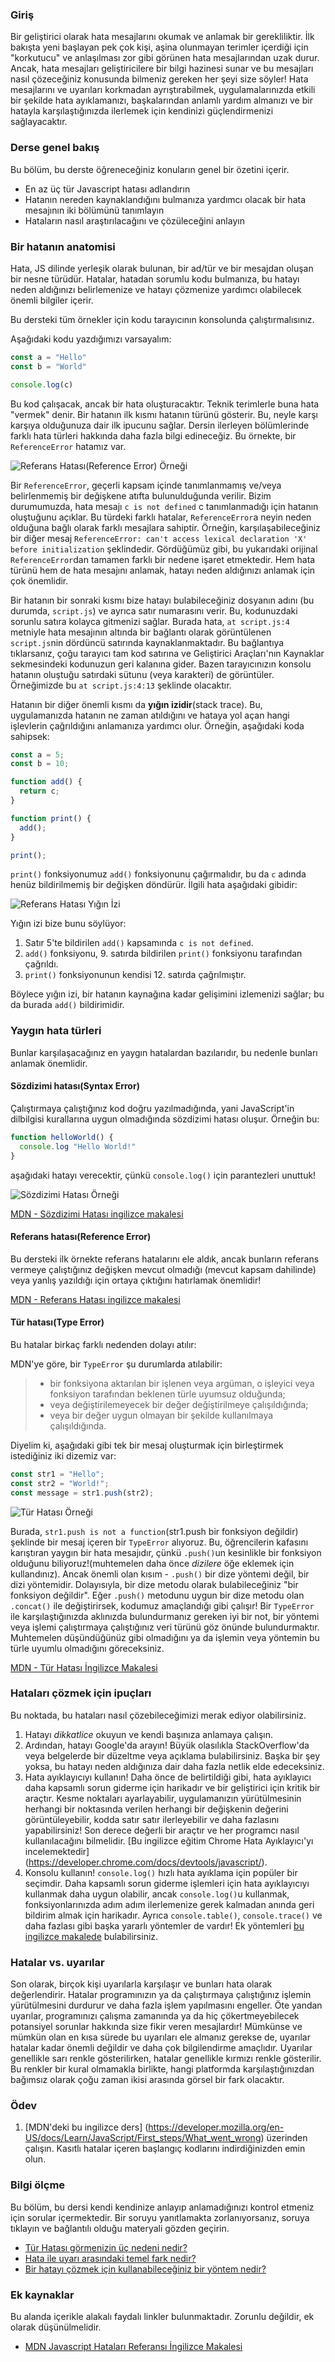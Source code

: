 ### Giriş

Bir geliştirici olarak hata mesajlarını okumak ve anlamak bir gerekliliktir. İlk bakışta yeni başlayan pek çok kişi, aşina olunmayan terimler içerdiği için "korkutucu" ve anlaşılması zor gibi görünen hata mesajlarından uzak durur. Ancak, hata mesajları geliştiricilere bir bilgi hazinesi sunar ve bu mesajları nasıl çözeceğiniz konusunda bilmeniz gereken her şeyi size söyler! Hata mesajlarını ve uyarıları korkmadan ayrıştırabilmek, uygulamalarınızda etkili bir şekilde hata ayıklamanızı, başkalarından anlamlı yardım almanızı ve bir hatayla karşılaştığınızda ilerlemek için kendinizi güçlendirmenizi sağlayacaktır.

### Derse genel bakış

Bu bölüm, bu derste öğreneceğiniz konuların genel bir özetini içerir.

-   En az üç tür Javascript hatası adlandırın
-   Hatanın nereden kaynaklandığını bulmanıza yardımcı olacak bir hata mesajının iki bölümünü tanımlayın
-   Hataların nasıl araştırılacağını ve çözüleceğini anlayın

### Bir hatanın anatomisi

Hata, JS dilinde yerleşik olarak bulunan, bir ad/tür ve bir mesajdan oluşan bir nesne türüdür. Hatalar, hatadan sorumlu kodu bulmanıza, bu hatayı neden aldığınızı belirlemenize ve hatayı çözmenize yardımcı olabilecek önemli bilgiler içerir. 

<div class="lesson-note lesson-note--tip" markdown=1>
  Bu dersteki tüm örnekler için kodu tarayıcının konsolunda çalıştırmalısınız.
</div>

Aşağıdaki kodu yazdığımızı varsayalım:

```javascript
const a = "Hello"
const b = "World"

console.log(c)
```

Bu kod çalışacak, ancak bir hata oluşturacaktır. Teknik terimlerle buna hata "vermek" denir. Bir hatanın ilk kısmı hatanın türünü gösterir. Bu, neyle karşı karşıya olduğunuza dair ilk ipucunu sağlar. Dersin ilerleyen bölümlerinde farklı hata türleri hakkında daha fazla bilgi edineceğiz. Bu örnekte, bir `ReferenceError` hatamız var.

![Referans Hatası(Reference Error) Örneği](https://cdn.statically.io/gh/TheOdinProject/curriculum/175b5ef2a1b4758a7b75f4ef43d7e27203e5707b/foundations/javascript_basics/understanding_errors/imgs/00.png)

Bir `ReferenceError`, geçerli kapsam içinde tanımlanmamış ve/veya belirlenmemiş bir değişkene atıfta bulunulduğunda verilir. Bizim durumumuzda, hata mesajı `c is not defined` c tanımlanmadığı için hatanın oluştuğunu açıklar. Bu türdeki farklı hatalar, `ReferenceError`a neyin neden olduğuna bağlı olarak farklı mesajlara sahiptir. Örneğin, karşılaşabileceğiniz bir diğer mesaj `ReferenceError: can't access lexical declaration 'X' before initialization` şeklindedir. Gördüğümüz gibi, bu yukarıdaki orijinal `ReferenceError`dan tamamen farklı bir nedene işaret etmektedir. Hem hata türünü hem de hata mesajını anlamak, hatayı neden aldığınızı anlamak için çok önemlidir.

Bir hatanın bir sonraki kısmı bize hatayı bulabileceğiniz dosyanın adını (bu durumda, `script.js`) ve ayrıca satır numarasını verir. Bu, kodunuzdaki sorunlu satıra kolayca gitmenizi sağlar. Burada hata, `at script.js:4` metniyle hata mesajının altında bir bağlantı olarak görüntülenen `script.js`nin dördüncü satırında kaynaklanmaktadır. Bu bağlantıya tıklarsanız, çoğu tarayıcı tam kod satırına ve Geliştirici Araçları'nın Kaynaklar sekmesindeki kodunuzun geri kalanına gider. Bazen tarayıcınızın konsolu hatanın oluştuğu satırdaki sütunu (veya karakteri) de görüntüler. Örneğimizde bu `at script.js:4:13` şeklinde olacaktır.

Hatanın bir diğer önemli kısmı da **yığın izidir**(stack trace). Bu, uygulamanızda hatanın ne zaman atıldığını ve hataya yol açan hangi işlevlerin çağrıldığını anlamanıza yardımcı olur. Örneğin, aşağıdaki koda sahipsek: 

```javascript
const a = 5;
const b = 10;

function add() {
  return c;
}

function print() {
  add();
}

print();
```

`print()` fonksiyonumuz `add()` fonksiyonunu çağırmalıdır, bu da `c` adında henüz bildirilmemiş bir değişken döndürür. İlgili hata aşağıdaki gibidir:

![Referans Hatası Yığın İzi](https://cdn.statically.io/gh/TheOdinProject/curriculum/284f0cdc998be7e4751e29e8458323ad5d320303/foundations/javascript_basics/understanding_errors/imgs/01.png)

Yığın izi bize bunu söylüyor:

1.  Satır 5'te bildirilen `add()` kapsamında `c is not defined`.
2.  `add()` fonksiyonu, 9. satırda bildirilen `print()` fonksiyonu tarafından çağrıldı.
3.  `print()` fonksiyonunun kendisi 12. satırda çağrılmıştır.

Böylece yığın izi, bir hatanın kaynağına kadar gelişimini izlemenizi sağlar; bu da burada `add()` bildirimidir.

### Yaygın hata türleri

Bunlar karşılaşacağınız en yaygın hatalardan bazılarıdır, bu nedenle bunları anlamak önemlidir.

#### Sözdizimi hatası(Syntax Error)

Çalıştırmaya çalıştığınız kod doğru yazılmadığında, yani JavaScript'in dilbilgisi kurallarına uygun olmadığında sözdizimi hatası oluşur. Örneğin bu:

```javascript
function helloWorld() {
  console.log "Hello World!"
}
```

aşağıdaki hatayı verecektir, çünkü `console.log()` için parantezleri unuttuk!

![Sözdizimi Hatası Örneği](https://cdn.statically.io/gh/TheOdinProject/curriculum/284f0cdc998be7e4751e29e8458323ad5d320303/foundations/javascript_basics/understanding_errors/imgs/02.png)

[MDN - Sözdizimi Hatası ingilizce makalesi](https://developer.mozilla.org/en-US/docs/Web/JavaScript/Reference/Global_Objects/SyntaxError)

#### Referans hatası(Reference Error)

Bu dersteki ilk örnekte referans hatalarını ele aldık, ancak bunların referans vermeye çalıştığınız değişken mevcut olmadığı (mevcut kapsam dahilinde) veya yanlış yazıldığı için ortaya çıktığını hatırlamak önemlidir!

[MDN - Referans Hatası ingilizce makalesi](https://developer.mozilla.org/en-US/docs/Web/JavaScript/Reference/Global_Objects/ReferenceError)

#### Tür hatası(Type Error)

Bu hatalar birkaç farklı nedenden dolayı atılır:

MDN'ye göre, bir `TypeError` şu durumlarda atılabilir:

> -   bir fonksiyona aktarılan bir işlenen veya argüman, o işleyici veya fonksiyon tarafından beklenen türle uyumsuz olduğunda;
> -   veya değiştirilemeyecek bir değer değiştirilmeye çalışıldığında;
> -   veya bir değer uygun olmayan bir şekilde kullanılmaya çalışıldığında.

Diyelim ki, aşağıdaki gibi tek bir mesaj oluşturmak için birleştirmek istediğiniz iki dizemiz var:

```javascript
const str1 = "Hello";
const str2 = "World!";
const message = str1.push(str2);
```

![Tür Hatası Örneği](https://cdn.statically.io/gh/TheOdinProject/curriculum/4ed59981b4ce2c60b5b83bf7415d3127b61821f5/foundations/javascript_basics/understanding_errors/imgs/03.png)

Burada, `str1.push is not a function`(str1.push bir fonksiyon değildir) şeklinde bir mesaj içeren bir `TypeError` alıyoruz. Bu, öğrencilerin kafasını karıştıran yaygın bir hata mesajıdır, çünkü `.push()`un kesinlikle bir fonksiyon olduğunu biliyoruz!(muhtemelen daha önce _dizilere_ öğe eklemek için kullandınız). Ancak önemli olan kısım - `.push()` bir dize yöntemi değil, bir dizi yöntemidir. Dolayısıyla, bir dize metodu olarak bulabileceğiniz "bir fonksiyon değildir". Eğer `.push()` metodunu uygun bir dize metodu olan `.concat()` ile değiştirirsek, kodumuz amaçlandığı gibi çalışır! Bir `TypeError` ile karşılaştığınızda aklınızda bulundurmanız gereken iyi bir not, bir yöntemi veya işlemi çalıştırmaya çalıştığınız veri türünü göz önünde bulundurmaktır. Muhtemelen düşündüğünüz gibi olmadığını ya da işlemin veya yöntemin bu türle uyumlu olmadığını göreceksiniz.

[MDN - Tür Hatası İngilizce Makalesi](https://developer.mozilla.org/en-US/docs/Web/JavaScript/Reference/Global_Objects/TypeError)

### Hataları çözmek için ipuçları

Bu noktada, bu hataları nasıl çözebileceğimizi merak ediyor olabilirsiniz.

1.  Hatayı *dikkatlice* okuyun ve kendi başınıza anlamaya çalışın.
2.  Ardından, hatayı Google'da arayın! Büyük olasılıkla StackOverflow'da veya belgelerde bir düzeltme veya açıklama bulabilirsiniz. Başka bir şey yoksa, bu hatayı neden aldığınıza dair daha fazla netlik elde edeceksiniz.
3.  Hata ayıklayıcıyı kullanın! Daha önce de belirtildiği gibi, hata ayıklayıcı daha kapsamlı sorun giderme için harikadır ve bir geliştirici için kritik bir araçtır. Kesme noktaları ayarlayabilir, uygulamanızın yürütülmesinin herhangi bir noktasında verilen herhangi bir değişkenin değerini görüntüleyebilir, kodda satır satır ilerleyebilir ve daha fazlasını yapabilirsiniz! Son derece değerli bir araçtır ve her programcı nasıl kullanılacağını bilmelidir. [Bu ingilizce eğitim Chrome Hata Ayıklayıcı'yı incelemektedir] (https://developer.chrome.com/docs/devtools/javascript/).
4.  Konsolu kullanın! `console.log()` hızlı hata ayıklama için popüler bir seçimdir. Daha kapsamlı sorun giderme işlemleri için hata ayıklayıcıyı kullanmak daha uygun olabilir, ancak `console.log()`u kullanmak, fonksiyonlarınızda adım adım ilerlemenize gerek kalmadan anında geri bildirim almak için harikadır. Ayrıca `console.table()`, `console.trace()` ve daha fazlası gibi başka yararlı yöntemler de vardır! Ek yöntemleri [bu ingilizce makalede](https://www.w3schools.com/jsref/obj_console.asp) bulabilirsiniz.

### Hatalar vs. uyarılar

Son olarak, birçok kişi uyarılarla karşılaşır ve bunları hata olarak değerlendirir. Hatalar programınızın ya da çalıştırmaya çalıştığınız işlemin yürütülmesini durdurur ve daha fazla işlem yapılmasını engeller. Öte yandan uyarılar, programınızı çalışma zamanında ya da hiç çökertmeyebilecek potansiyel sorunlar hakkında size fikir veren mesajlardır! Mümkünse ve mümkün olan en kısa sürede bu uyarıları ele almanız gerekse de, uyarılar hatalar kadar önemli değildir ve daha çok bilgilendirme amaçlıdır. Uyarılar genellikle sarı renkle gösterilirken, hatalar genellikle kırmızı renkle gösterilir. Bu renkler bir kural olmamakla birlikte, hangi platformda karşılaştığınızdan bağımsız olarak çoğu zaman ikisi arasında görsel bir fark olacaktır.

### Ödev

<div class="lesson-content__panel" markdown="1">

1.  [MDN'deki bu ingilizce ders] (https://developer.mozilla.org/en-US/docs/Learn/JavaScript/First_steps/What_went_wrong) üzerinden çalışın. Kasıtlı hatalar içeren başlangıç kodlarını indirdiğinizden emin olun.
</div>

### Bilgi ölçme

Bu bölüm, bu dersi kendi kendinize anlayıp anlamadığınızı kontrol etmeniz için sorular içermektedir. Bir soruyu yanıtlamakta zorlanıyorsanız, soruya tıklayın ve bağlantılı olduğu materyali gözden geçirin.

-   [Tür Hatası görmenizin üç nedeni nedir?](#type-error)
-   [Hata ile uyarı arasındaki temel fark nedir?](#errors-vs-warnings)
-   [Bir hatayı çözmek için kullanabileceğiniz bir yöntem nedir?](#tips-for-resolving-errors)

### Ek kaynaklar

Bu alanda içerikle alakalı faydalı linkler bulunmaktadır. Zorunlu değildir, ek olarak düşünülmelidir.

-   [MDN Javascript Hataları Referansı İngilizce Makalesi](https://developer.mozilla.org/en-US/docs/Web/JavaScript/Reference/Errors)